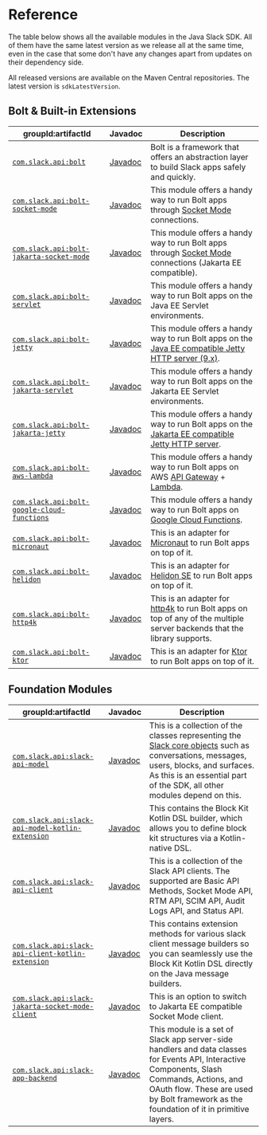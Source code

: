 # Reference

The table below shows all the available modules in the Java Slack SDK. All of them have the same latest version as we release all at the same time, even in the case that some don't have any changes apart from updates on their dependency side.

All released versions are available on the Maven Central repositories. The latest version is `sdkLatestVersion`.

## Bolt & Built-in Extensions

| groupId:artifactId                                                                                                                     | Javadoc                                                                                                                                                                                                            | Description                                                                                                                                           |
|----------------------------------------------------------------------------------------------------------------------------------------|--------------------------------------------------------------------------------------------------------------------------------------------------------------------------------------------------------------------|-------------------------------------------------------------------------------------------------------------------------------------------------------|
| [`com.slack.api:bolt`](https://search.maven.org/search?q=g:com.slack.api%20AND%20a:bolt)                                               | [Javadoc](https://oss.sonatype.org/service/local/repositories/releases/archive/com/slack/api/bolt/sdkLatestVersion/bolt-sdkLatestVersion-javadoc.jar/!/index.html#package)                                         | Bolt is a framework that offers an abstraction layer to build Slack apps safely and quickly.                                                          |
| [`com.slack.api:bolt-socket-mode`](https://search.maven.org/search?q=g:com.slack.api%20AND%20a:bolt-socket-mode)                       | [Javadoc](https://oss.sonatype.org/service/local/repositories/releases/archive/com/slack/api/bolt-socket-mode/sdkLatestVersion/bolt-socket-mode-sdkLatestVersion-javadoc.jar/!/index.html#package)                 | This module offers a handy way to run Bolt apps through [Socket Mode](https://docs.slack.dev/apis/events-api/using-socket-mode) connections.                                            |
| [`com.slack.api:bolt-jakarta-socket-mode`](https://search.maven.org/search?q=g:com.slack.api%20AND%20a:bolt-jakarta-socket-mode)      | [Javadoc](https://oss.sonatype.org/service/local/repositories/releases/archive/com/slack/api/bolt-jakarta-socket-mode/sdkLatestVersion/bolt-jakarta-socket-mode-sdkLatestVersion-javadoc.jar/!/index.html#package) | This module offers a handy way to run Bolt apps through [Socket Mode](https://docs.slack.dev/apis/events-api/using-socket-mode) connections (Jakarta EE compatible).                    |
| [`com.slack.api:bolt-servlet`](https://search.maven.org/search?q=g:com.slack.api%20AND%20a:bolt-servlet)                               | [Javadoc](https://oss.sonatype.org/service/local/repositories/releases/archive/com/slack/api/bolt-servlet/sdkLatestVersion/bolt-servlet-sdkLatestVersion-javadoc.jar/!/index.html)                                 | This module offers a handy way to run Bolt apps on the Java EE Servlet environments.                                                                  |
| [`com.slack.api:bolt-jetty`](https://search.maven.org/search?q=g:com.slack.api%20AND%20a:bolt-jetty)                                   | [Javadoc](https://oss.sonatype.org/service/local/repositories/releases/archive/com/slack/api/bolt-jetty/sdkLatestVersion/bolt-jetty-sdkLatestVersion-javadoc.jar/!/index.html)                                     | This module offers a handy way to run Bolt apps on the [Java EE compatible Jetty HTTP server (9.x)](https://www.eclipse.org/jetty/).                  |
| [`com.slack.api:bolt-jakarta-servlet`](https://search.maven.org/search?q=g:com.slack.api%20AND%20a:bolt-jakarta-servlet)               | [Javadoc](https://oss.sonatype.org/service/local/repositories/releases/archive/com/slack/api/bolt-jakarta-servlet/sdkLatestVersion/bolt-jakarta-servlet-sdkLatestVersion-javadoc.jar/!/index.html)                 | This module offers a handy way to run Bolt apps on the Jakarta EE Servlet environments.                                                               |
| [`com.slack.api:bolt-jakarta-jetty`](https://search.maven.org/search?q=g:com.slack.api%20AND%20a:bolt-jakarta-jetty)                   | [Javadoc](https://oss.sonatype.org/service/local/repositories/releases/archive/com/slack/api/bolt-jakarta-jetty/sdkLatestVersion/bolt-jakarta-jetty-sdkLatestVersion-javadoc.jar/!/index.html)                     | This module offers a handy way to run Bolt apps on the [Jakarta EE compatible Jetty HTTP server](https://www.eclipse.org/jetty/).                     |
| [`com.slack.api:bolt-aws-lambda`](https://search.maven.org/search?q=g:com.slack.api%20AND%20a:bolt-aws-lambda)                         | [Javadoc](https://oss.sonatype.org/service/local/repositories/releases/archive/com/slack/api/bolt-aws-lambda/sdkLatestVersion/bolt-aws-lambda-sdkLatestVersion-javadoc.jar/!/index.html)                           | This module offers a handy way to run Bolt apps on AWS [API Gateway](https://aws.amazon.com/api-gateway/) + [Lambda](https://aws.amazon.com/lambda/). |
| [`com.slack.api:bolt-google-cloud-functions`](https://search.maven.org/search?q=g:com.slack.api%20AND%20a:bolt-google-cloud-functions) | [Javadoc](https://oss.sonatype.org/service/local/repositories/releases/archive/com/slack/api/bolt-google-cloud-functions/sdkLatestVersion/bolt-google-cloud-functions-sdkLatestVersion-javadoc.jar/!/index.html)   | This module offers a handy way to run Bolt apps on [Google Cloud Functions](https://cloud.google.com/functions).                                      |
| [`com.slack.api:bolt-micronaut`](https://search.maven.org/search?q=g:com.slack.api%20AND%20a:bolt-micronaut)                           | [Javadoc](https://oss.sonatype.org/service/local/repositories/releases/archive/com/slack/api/bolt-micronaut/sdkLatestVersion/bolt-micronaut-sdkLatestVersion-javadoc.jar/!/index.html)                             | This is an adapter for [Micronaut](https://micronaut.io/) to run Bolt apps on top of it.                                                              |
| [`com.slack.api:bolt-helidon`](https://search.maven.org/search?q=g:com.slack.api%20AND%20a:bolt-helidon)                               | [Javadoc](https://oss.sonatype.org/service/local/repositories/releases/archive/com/slack/api/bolt-helidon/sdkLatestVersion/bolt-helidon-sdkLatestVersion-javadoc.jar/!/index.html)                                 | This is an adapter for [Helidon SE](https://helidon.io/docs/latest/) to run Bolt apps on top of it.                                                   |
| [`com.slack.api:bolt-http4k`](https://search.maven.org/search?q=g:com.slack.api%20AND%20a:bolt-http4k)                                 | [Javadoc](https://oss.sonatype.org/service/local/repositories/releases/archive/com/slack/api/bolt-http4k/sdkLatestVersion/bolt-http4k-sdkLatestVersion-javadoc.jar/!/index.html)                                   | This is an adapter for [http4k](https://http4k.org/) to run Bolt apps on top of any of the multiple server backends that the library supports.        |
| [`com.slack.api:bolt-ktor`](https://search.maven.org/search?q=g:com.slack.api%20AND%20a:bolt-ktor)                                     | [Javadoc](https://oss.sonatype.org/service/local/repositories/releases/archive/com/slack/api/bolt-ktor/sdkLatestVersion/bolt-ktor-sdkLatestVersion-javadoc.jar/!/index.html)                                       | This is an adapter for [Ktor](https://ktor.io/) to run Bolt apps on top of it.                                                                        |

## Foundation Modules

| groupId:artifactId                                                                                                                                 |Javadoc| Description                                                                                                                                                                                                                                     |
|----------------------------------------------------------------------------------------------------------------------------------------------------|---|-------------------------------------------------------------------------------------------------------------------------------------------------------------------------------------------------------------------------------------------------|
| [`com.slack.api:slack-api-model`](https://search.maven.org/search?q=g:com.slack.api%20AND%20a:slack-api-model)                                     | [Javadoc](https://oss.sonatype.org/service/local/repositories/releases/archive/com/slack/api/slack-api-model/sdkLatestVersion/slack-api-model-sdkLatestVersion-javadoc.jar/!/index.html)| This is a collection of the classes representing the [Slack core objects](https://docs.slack.dev/reference/objects) such as conversations, messages, users, blocks, and surfaces. As this is an essential part of the SDK, all other modules depend on this. |
| [`com.slack.api:slack-api-model-kotlin-extension`](https://search.maven.org/search?q=g:com.slack.api%20AND%20a:slack-api-model-kotlin-extension)   | [Javadoc](https://oss.sonatype.org/service/local/repositories/releases/archive/com/slack/api/slack-api-model-kotlin-extension/sdkLatestVersion/slack-api-model-kotlin-extension-sdkLatestVersion-javadoc.jar/!/index.html)| This contains the Block Kit Kotlin DSL builder, which allows you to define block kit structures via a Kotlin-native DSL.                                                                                                                        |
| [`com.slack.api:slack-api-client`](https://search.maven.org/search?q=g:com.slack.api%20AND%20a:slack-api-client)                                   | [Javadoc](https://oss.sonatype.org/service/local/repositories/releases/archive/com/slack/api/slack-api-client/sdkLatestVersion/slack-api-client-sdkLatestVersion-javadoc.jar/!/index.html)| This is a collection of the Slack API clients. The supported are Basic API Methods, Socket Mode API, RTM API, SCIM API, Audit Logs API, and Status API.                                                                                         |
| [`com.slack.api:slack-api-client-kotlin-extension`](https://search.maven.org/search?q=g:com.slack.api%20AND%20a:slack-api-client-kotlin-extension) | [Javadoc](https://oss.sonatype.org/service/local/repositories/releases/archive/com/slack/api/slack-api-client-kotlin-extension/sdkLatestVersion/slack-api-client-kotlin-extension-sdkLatestVersion-javadoc.jar/!/index.html)| This contains extension methods for various slack client message builders so you can seamlessly use the Block Kit Kotlin DSL directly on the Java message builders.                                                                             |
| [`com.slack.api:slack-jakarta-socket-mode-client`](https://search.maven.org/search?q=g:com.slack.api%20AND%20a:slack-jakarta-socket-mode-client)   | [Javadoc](https://oss.sonatype.org/service/local/repositories/releases/archive/com/slack/api/slack-jakarta-socket-mode-client/sdkLatestVersion/slack-jakarta-socket-mode-client-sdkLatestVersion-javadoc.jar/!/index.html)| This is an option to switch to Jakarta EE compatible Socket Mode client.|
| [`com.slack.api:slack-app-backend`](https://search.maven.org/search?q=g:com.slack.api%20AND%20a:slack-app-backend)                                 | [Javadoc](https://oss.sonatype.org/service/local/repositories/releases/archive/com/slack/api/slack-app-backend/sdkLatestVersion/slack-app-backend-sdkLatestVersion-javadoc.jar/!/index.html)| This module is a set of Slack app server-side handlers and data classes for Events API, Interactive Components, Slash Commands, Actions, and OAuth flow. These are used by Bolt framework as the foundation of it in primitive layers.          |

